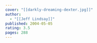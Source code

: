 ```yaml
---
cover: "[[darkly-dreaming-dexter.jpg]]"
author:
  - "[[Jeff Lindsay]]"
published: 2004-05-05
rating: 3.5
pages: 288
---
```

